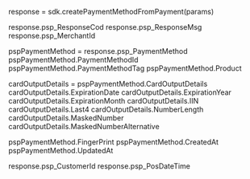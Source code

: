 response = sdk.createPaymentMethodFromPayment(params)

response.psp_ResponseCod
response.psp_ResponseMsg
response.psp_MerchantId

pspPaymentMethod = response.psp_PaymentMethod
pspPaymentMethod.PaymentMethodId
pspPaymentMethod.PaymentMethodTag
pspPaymentMethod.Product

cardOutputDetails = pspPaymentMethod.CardOutputDetails
cardOutputDetails.ExpirationDate
cardOutputDetails.ExpirationYear
cardOutputDetails.ExpirationMonth
cardOutputDetails.IIN
cardOutputDetails.Last4
cardOutputDetails.NumberLength
cardOutputDetails.MaskedNumber
cardOutputDetails.MaskedNumberAlternative

pspPaymentMethod.FingerPrint
pspPaymentMethod.CreatedAt
pspPaymentMethod.UpdatedAt

response.psp_CustomerId
response.psp_PosDateTime
